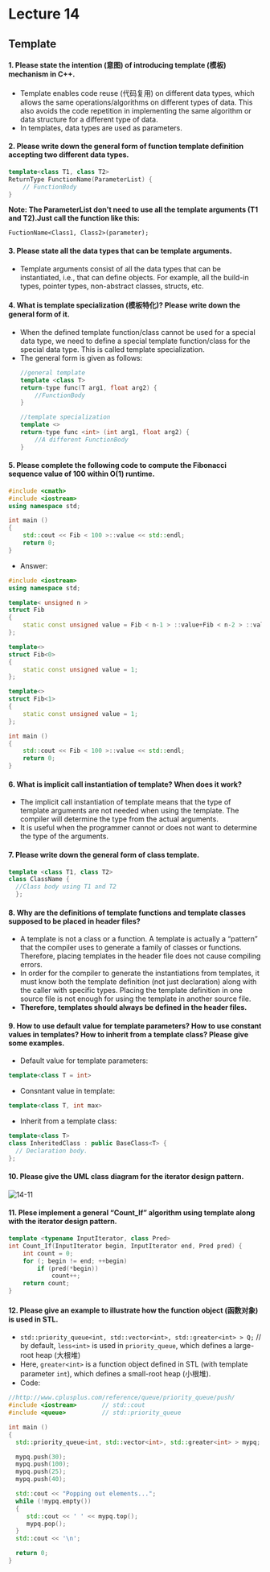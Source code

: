 # Lecture 14
##	Template
#### 1.	Please state the intention (意图) of introducing template (模板) mechanism in C++.

- Template enables code reuse (代码复用) on different data types, which allows the same operations/algorithms on different types of data. This also avoids the code repetition in implementing the same algorithm or data structure for a different type of data.
- In templates, data types are used as parameters.

#### 2. Please write down the general form of function template definition accepting two different data types.

```cpp
template<class T1, class T2>
ReturnType FunctionName(ParameterList) {
    // FunctionBody
}
```
**Note: The ParameterList don't need to use all the template arguments (T1 and T2).Just call the function like this:**

```
FuctionName<Class1, Class2>(parameter);
```



#### 3. Please state all the data types that can be template arguments.

- Template arguments consist of all the data types that can be instantiated, i.e., that can define objects. For example, all the build-in types, pointer types, non-abstract classes, structs, etc.

#### 4. What is template specialization (模板特化)? Please write down the general form of it.

- When the defined template function/class cannot be used for a special data type, we need to define a special template function/class for the special data type. This is called template specialization.
- The general form is given as follows:
  ```cpp
  //general template
  template <class T>
  return-type func(T arg1, float arg2) {    
      //FunctionBody
  }

  //template specialization
  template <>
  return-type func <int> (int arg1, float arg2) {
      //A different FunctionBody
  }
  ```

#### 5. Please complete the following code to compute the Fibonacci sequence value of 100 within O(1) runtime.

```cpp
#include <cmath>
#include <iostream>
using namespace std;

int main ()
{
    std::cout << Fib < 100 >::value << std::endl;   
    return 0;
}
```
- Answer:

```cpp
#include <iostream>
using namespace std;

template< unsigned n >   
struct Fib
{
    static const unsigned value = Fib < n-1 > ::value+Fib < n-2 > ::value;
};

template<>   
struct Fib<0>
{
    static const unsigned value = 1;   
};

template<>   
struct Fib<1>
{
    static const unsigned value = 1;   
};

int main ()
{
    std::cout << Fib < 100 >::value << std::endl;   
    return 0;
}
```
#### 6. What is implicit call instantiation of template? When does it work?

- The implicit call instantiation of template means that the type of template arguments are not needed when using the template. The compiler will determine the type from the actual arguments.
- It is useful when the programmer cannot or does not want to determine the type of the arguments.

#### 7. Please write down the general form of class template.

```cpp
template <class T1, class T2>
class ClassName {
  //Class body using T1 and T2
  };
```

#### 8. Why are the definitions of template functions and template classes supposed to be placed in header files?

- A template is not a class or a function. A template is actually a “pattern” that the compiler uses to generate a family of classes or functions. Therefore, placing templates in the header file does not cause compiling errors.
- In order for the compiler to generate the instantiations from templates, it must know both the template definition (not just declaration) along with the caller with specific types. Placing the template definition in one source file is not enough for using the template in another source file.
- **Therefore, templates should always be defined in the header files.**

#### 9. How to use default value for template parameters? How to use constant values in templates? How to inherit from a template class? Please give some examples.

- Default value for template parameters:

```cpp
template<class T = int>
```

- Consntant value in template:

```cpp
template<class T, int max>
```

- Inherit from a template class:

```cpp
template<class T>
class InheritedClass : public BaseClass<T> {
  // Declaration body.
};
```

####  10. Please give the UML class diagram for the iterator design pattern.
<!-- <![image][tmp11] > -->

![14-11](./14-11.png)

#### 11. Plese implement a general “Count_If” algorithm using template along with the iterator design pattern.

```cpp
template <typename InputIterator, class Pred>
int Count_If(InputIterator begin, InputIterator end, Pred pred) {
    int count = 0;
    for (; begin != end; ++begin)
        if (pred(*begin))
            count++;
    return count;
}
```

#### 12. Please give an example to illustrate how the function object (函数对象) is used in STL.

-	`std::priority_queue<int, std::vector<int>, std::greater<int> > Q;` // by default, `less<int>` is used in `priority_queue`, which defines a large-root heap (大根堆)
- Here, `greater<int>` is a function object defined in STL (with template parameter `int`), which defines a small-root heap (小根堆).
- Code:

```cpp
//http://www.cplusplus.com/reference/queue/priority_queue/push/
#include <iostream>       // std::cout
#include <queue>          // std::priority_queue

int main ()
{
  std::priority_queue<int, std::vector<int>, std::greater<int> > mypq;

  mypq.push(30);
  mypq.push(100);
  mypq.push(25);
  mypq.push(40);

  std::cout << "Popping out elements...";
  while (!mypq.empty())
  {
     std::cout << ' ' << mypq.top();
     mypq.pop();
  }
  std::cout << '\n';

  return 0;
}
```
